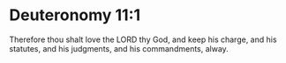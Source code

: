 # Deuteronomy 11:1

Therefore thou shalt love the LORD thy God, and keep his charge, and his statutes, and his judgments, and his commandments, alway.